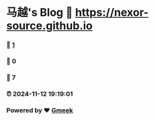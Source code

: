 # 马越's Blog :link: https://nexor-source.github.io 
### :page_facing_up: [1](https://nexor-source.github.io/tag.html) 
### :speech_balloon: 0 
### :hibiscus: 7 
### :alarm_clock: 2024-11-12 19:19:01 
### Powered by :heart: [Gmeek](https://github.com/Meekdai/Gmeek)

